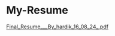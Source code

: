 # My-Resume
[Final_Resume___By_hardik_16_08_24_.pdf](https://github.com/user-attachments/files/16644238/Final_Resume___By_hardik_16_08_24_.pdf)
